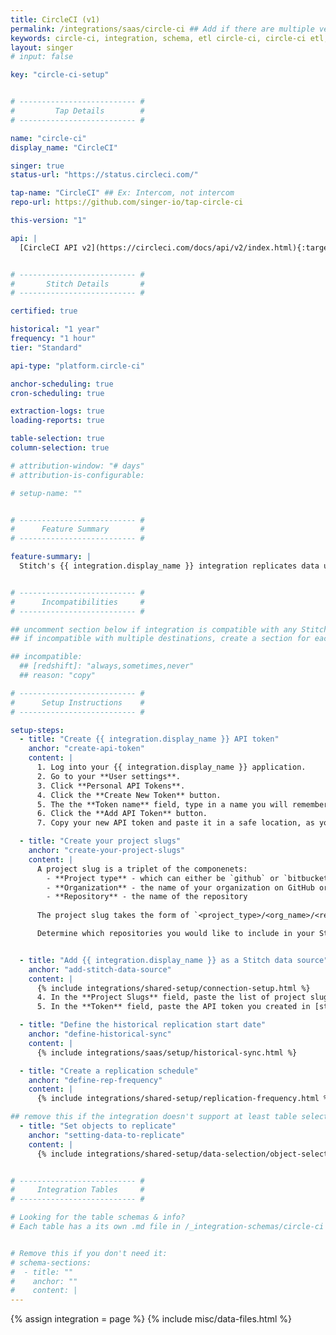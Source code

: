 ```yaml
---
title: CircleCI (v1)
permalink: /integrations/saas/circle-ci ## Add if there are multiple versions: /vVERSION
keywords: circle-ci, integration, schema, etl circle-ci, circle-ci etl, circle-ci schema
layout: singer
# input: false

key: "circle-ci-setup"


# -------------------------- #
#         Tap Details        #
# -------------------------- #

name: "circle-ci"
display_name: "CircleCI"

singer: true
status-url: "https://status.circleci.com/"

tap-name: "CircleCI" ## Ex: Intercom, not intercom
repo-url: https://github.com/singer-io/tap-circle-ci

this-version: "1"

api: |
  [CircleCI API v2](https://circleci.com/docs/api/v2/index.html){:target="new"}


# -------------------------- #
#       Stitch Details       #
# -------------------------- #

certified: true 

historical: "1 year"
frequency: "1 hour"
tier: "Standard"

api-type: "platform.circle-ci"

anchor-scheduling: true
cron-scheduling: true

extraction-logs: true
loading-reports: true

table-selection: true
column-selection: true

# attribution-window: "# days"
# attribution-is-configurable: 

# setup-name: ""


# -------------------------- #
#      Feature Summary       #
# -------------------------- #

feature-summary: |
  Stitch's {{ integration.display_name }} integration replicates data using the {{ integration.api | flatify | strip }}. Refer to the [Schema](#schema) section for a list of objects available for replication.


# -------------------------- #
#      Incompatibilities     #
# -------------------------- #

## uncomment section below if integration is compatible with any Stitch destinations
## if incompatible with multiple destinations, create a section for each destination

## incompatible:
  ## [redshift]: "always,sometimes,never"
  ## reason: "copy" 

# -------------------------- #
#      Setup Instructions    #
# -------------------------- #

setup-steps:
  - title: "Create {{ integration.display_name }} API token"
    anchor: "create-api-token"
    content: |
      1. Log into your {{ integration.display_name }} application.
      2. Go to your **User settings**.
      3. Click **Personal API Tokens**.
      4. Click the **Create New Token** button.
      5. The the **Token name** field, type in a name you will remember - like `Stitch Integration`.
      6. Click the **Add API Token** button.
      7. Copy your new API token and paste it in a safe location, as you will not be able to view it in the application again.

  - title: "Create your project slugs"
    anchor: "create-your-project-slugs"
    content: |
      A project slug is a triplet of the componenets:
        - **Project type** - which can either be `github` or `bitbucket`
        - **Organization** - the name of your organization on GitHub or Bitbucket
        - **Repository** - the name of the repository
      
      The project slug takes the form of `<project_type>/<org_name>/<repo_name>`. For example, the project slug for this {{ integration.display_name }} Singer tap is `github/singer-io/circle-ci`.

      Determine which repositories you would like to include in your Stitch {{ integration.display_name }} integration and list them, separated by spaces, in the project slug format. Keep this list in a safe location.


  - title: "Add {{ integration.display_name }} as a Stitch data source"
    anchor: "add-stitch-data-source"
    content: |
      {% include integrations/shared-setup/connection-setup.html %}
      4. In the **Project Slugs** field, paste the list of project slugs you created in [step 2](#create-your-project-slugs).
      5. In the **Token** field, paste the API token you created in [step 1](#create-api-token).

  - title: "Define the historical replication start date"
    anchor: "define-historical-sync"
    content: |
      {% include integrations/saas/setup/historical-sync.html %}

  - title: "Create a replication schedule"
    anchor: "define-rep-frequency"
    content: |
      {% include integrations/shared-setup/replication-frequency.html %}

## remove this if the integration doesn't support at least table selection
  - title: "Set objects to replicate"
    anchor: "setting-data-to-replicate"
    content: |
      {% include integrations/shared-setup/data-selection/object-selection.html %} 


# -------------------------- #
#     Integration Tables     #
# -------------------------- #

# Looking for the table schemas & info?
# Each table has a its own .md file in /_integration-schemas/circle-ci


# Remove this if you don't need it:
# schema-sections:
#  - title: ""
#    anchor: ""
#    content: |
---
```

{% assign integration = page %}
{% include misc/data-files.html %}
